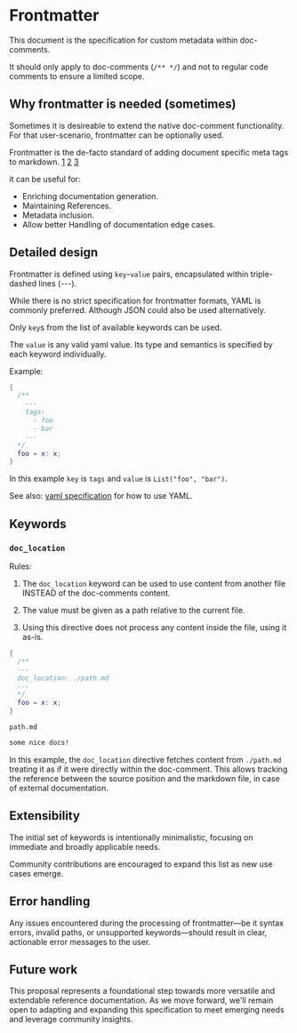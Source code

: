 # Frontmatter

This document is the specification for custom metadata within doc-comments.

It should only apply to doc-comments (`/** */`) and not to regular code comments to ensure a limited scope.

## Why frontmatter is needed (sometimes)

Sometimes it is desireable to extend the native doc-comment functionality. For that user-scenario, frontmatter can be optionally used.

Frontmatter is the de-facto standard of adding document specific meta tags to markdown. [1](https://docs.github.com/en/contributing/writing-for-github-docs/using-yaml-frontmatter) [2](https://jekyllrb.com/docs/front-matter/) [3](https://starlight.astro.build/reference/frontmatter/)

it can be useful for:

- Enriching documentation generation.
- Maintaining References.
- Metadata inclusion.
- Allow better Handling of documentation edge cases.

## Detailed design

Frontmatter is defined using `key`-`value` pairs, encapsulated within triple-dashed lines (---).

While there is no strict specification for frontmatter formats, YAML is commonly preferred.
Although JSON could also be used alternatively.

Only `key`s from the list of available keywords can be used.

The `value` is any valid yaml value. Its type and semantics is specified by each keyword individually.

Example:

```nix
{
  /** 
    ---
    tags:
      - foo
      - bar
    ---
  */
  foo = x: x;
}
```

In this example `key` is `tags` and `value` is `List("foo", "bar")`.

See also: [yaml specification](https://yaml.org/spec/1.2.2/) for how to use YAML.

## Keywords

### `doc_location`

Rules:

1. The `doc_location` keyword can be used to use content from another file INSTEAD of the doc-comments content.

2. The value must be given as a path relative to the current file.

3. Using this directive does not process any content inside the file, using it as-is.

```nix
{
  /** 
  ---
  doc_location: ./path.md
  ---
  */
  foo = x: x;
}
```

`path.md`
```md
some nice docs!
```

In this example, the `doc_location` directive fetches content from `./path.md` treating it as if it were directly within the doc-comment.
This allows tracking the reference between the source position and the markdown file, in case of external documentation.

## Extensibility

The initial set of keywords is intentionally minimalistic, focusing on immediate and broadly applicable needs.

Community contributions are encouraged to expand this list as new use cases emerge.

## Error handling

Any issues encountered during the processing of frontmatter—be it syntax errors, invalid paths, or unsupported keywords—should result in clear, actionable error messages to the user.

## Future work

This proposal represents a foundational step towards more versatile and extendable reference documentation.
As we move forward, we'll remain open to adapting and expanding this specification to meet emerging needs and leverage community insights.
